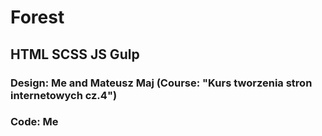 # Forest
## HTML SCSS JS Gulp 
### Design: Me and Mateusz Maj (Course: "Kurs tworzenia stron internetowych cz.4")
### Code: Me
